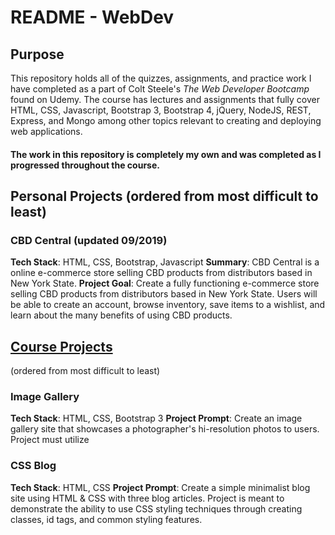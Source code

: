 # README - WebDev

## Purpose
This repository holds all of the quizzes, assignments, and practice work I have completed as a part of Colt Steele's
*The Web Developer Bootcamp* found on Udemy. The course has lectures and assignments that fully cover HTML, CSS, Javascript, Bootstrap 3, Bootstrap 4, jQuery, NodeJS, REST, Express, and Mongo among other topics relevant to creating and deploying web applications.


#### The work in this repository is completely my own and was completed as I progressed throughout the course.

## Personal Projects (ordered from most difficult to least)
### CBD Central (updated 09/2019)
**Tech Stack**: HTML, CSS, Bootstrap, Javascript
**Summary**: CBD Central is a online e-commerce store selling CBD products from distributors based in New York State.
**Project Goal**: Create a fully functioning e-commerce store selling CBD products from distributors based in New York State. Users will be able to create an account, browse inventory, save items to a wishlist, and learn about the many benefits of using CBD products.

## [Course Projects](https://github.com/Aaivazi000/WebDev/tree/master/Assignments "Course Projects")
(ordered from most difficult to least)

### Image Gallery
**Tech Stack**: HTML, CSS, Bootstrap 3
**Project Prompt**: Create an image gallery site that showcases a photographer's hi-resolution photos to users. Project must utilize

### CSS Blog
**Tech Stack**: HTML, CSS
**Project Prompt**: Create a simple minimalist blog site using HTML & CSS with three blog articles. Project is meant to demonstrate the ability to use CSS styling techniques through creating classes, id tags, and common styling features.
